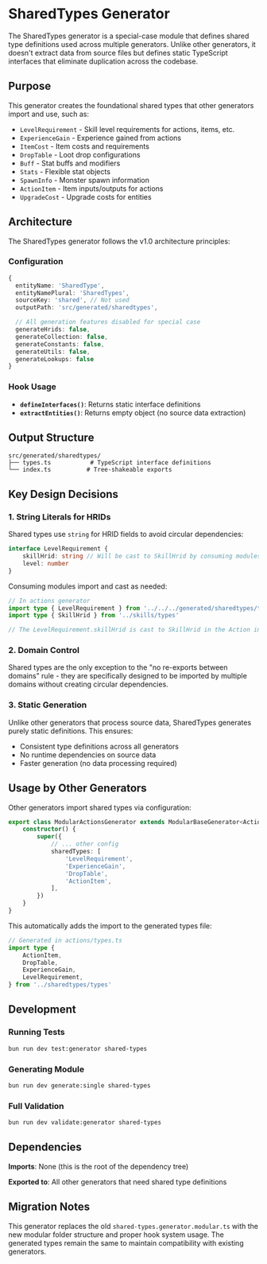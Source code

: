 # SharedTypes Generator

The SharedTypes generator is a special-case module that defines shared type definitions used across multiple generators. Unlike other generators, it doesn't extract data from source files but defines static TypeScript interfaces that eliminate duplication across the codebase.

## Purpose

This generator creates the foundational shared types that other generators import and use, such as:

- `LevelRequirement` - Skill level requirements for actions, items, etc.
- `ExperienceGain` - Experience gained from actions
- `ItemCost` - Item costs and requirements
- `DropTable` - Loot drop configurations
- `Buff` - Stat buffs and modifiers
- `Stats` - Flexible stat objects
- `SpawnInfo` - Monster spawn information
- `ActionItem` - Item inputs/outputs for actions
- `UpgradeCost` - Upgrade costs for entities

## Architecture

The SharedTypes generator follows the v1.0 architecture principles:

### Configuration

```typescript
{
  entityName: 'SharedType',
  entityNamePlural: 'SharedTypes',
  sourceKey: 'shared', // Not used
  outputPath: 'src/generated/sharedtypes',

  // All generation features disabled for special case
  generateHrids: false,
  generateCollection: false,
  generateConstants: false,
  generateUtils: false,
  generateLookups: false
}
```

### Hook Usage

- **`defineInterfaces()`**: Returns static interface definitions
- **`extractEntities()`**: Returns empty object (no source data extraction)

## Output Structure

```
src/generated/sharedtypes/
├── types.ts           # TypeScript interface definitions
└── index.ts          # Tree-shakeable exports
```

## Key Design Decisions

### 1. **String Literals for HRIDs**

Shared types use `string` for HRID fields to avoid circular dependencies:

```typescript
interface LevelRequirement {
	skillHrid: string // Will be cast to SkillHrid by consuming modules
	level: number
}
```

Consuming modules import and cast as needed:

```typescript
// In actions generator
import type { LevelRequirement } from '../../../generated/sharedtypes/types'
import type { SkillHrid } from '../skills/types'

// The LevelRequirement.skillHrid is cast to SkillHrid in the Action interface
```

### 2. **Domain Control**

Shared types are the only exception to the "no re-exports between domains" rule - they are specifically designed to be imported by multiple domains without creating circular dependencies.

### 3. **Static Generation**

Unlike other generators that process source data, SharedTypes generates purely static definitions. This ensures:

- Consistent type definitions across all generators
- No runtime dependencies on source data
- Faster generation (no data processing required)

## Usage by Other Generators

Other generators import shared types via configuration:

```typescript
export class ModularActionsGenerator extends ModularBaseGenerator<Action> {
	constructor() {
		super({
			// ... other config
			sharedTypes: [
				'LevelRequirement',
				'ExperienceGain',
				'DropTable',
				'ActionItem',
			],
		})
	}
}
```

This automatically adds the import to the generated types file:

```typescript
// Generated in actions/types.ts
import type {
	ActionItem,
	DropTable,
	ExperienceGain,
	LevelRequirement,
} from '../sharedtypes/types'
```

## Development

### Running Tests

```bash
bun run dev test:generator shared-types
```

### Generating Module

```bash
bun run dev generate:single shared-types
```

### Full Validation

```bash
bun run dev validate:generator shared-types
```

## Dependencies

**Imports**: None (this is the root of the dependency tree)

**Exported to**: All other generators that need shared type definitions

## Migration Notes

This generator replaces the old `shared-types.generator.modular.ts` with the new modular folder structure and proper hook system usage. The generated types remain the same to maintain compatibility with existing generators.
